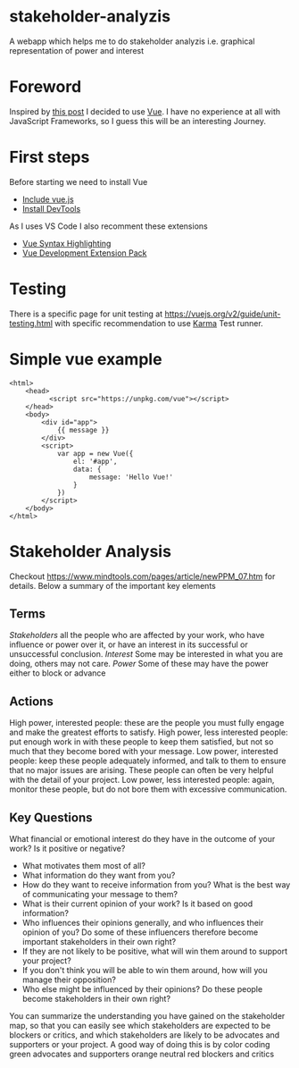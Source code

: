 # stakeholder-analyzis
A webapp which helps me to do stakeholder analyzis i.e. graphical representation of power and interest 

# Foreword
Inspired by [this post](https://medium.com/unicorn-supplies/angular-vs-react-vs-vue-a-2017-comparison-c5c52d620176) I decided to use [Vue](https://vuejs.org/). I have no experience at all with JavaScript Frameworks, so I guess this will be an interesting Journey.

# First steps

Before starting we need to install Vue
* [Include vue.js](https://vuejs.org/v2/guide/#Getting-Started)
* [Install DevTools](https://github.com/vuejs/vue-devtools#vue-devtools)


As I uses VS Code I also recomment these extensions
* [Vue Syntax Highlighting](https://marketplace.visualstudio.com/items?itemName=liuji-jim.vue)
* [Vue Development Extension Pack](https://marketplace.visualstudio.com/items?itemName=changjoo-park.vscode-vue-devpack)

# Testing
There is a specific page for unit testing at https://vuejs.org/v2/guide/unit-testing.html with specific recommendation to use [Karma](http://karma-runner.github.io/) Test runner.


# Simple vue example
```
<html>
    <head>
          <script src="https://unpkg.com/vue"></script>
    </head>
    <body>
        <div id="app">
            {{ message }}
        </div>
        <script>
            var app = new Vue({
                el: '#app',
                data: {
                    message: 'Hello Vue!'
                }
            })
        </script>
    </body>
</html>
```

# Stakeholder Analysis
Checkout https://www.mindtools.com/pages/article/newPPM_07.htm for details. Below a summary of the important key elements
## Terms
*Stakeholders* all the people who are affected by your work, who have influence or power over it, or have an interest in its successful or unsuccessful conclusion.
*Interest* Some may be interested in what you are doing, others may not care.
*Power* Some of these may have the power either to block or advance
## Actions	
High power, interested people: 
these are the people you must fully engage and make the greatest efforts to satisfy.
High power, less interested people:
put enough work in with these people to keep them satisfied, but not so much that they become bored with your message.
Low power, interested people: 
keep these people adequately informed, and talk to them to ensure that no major issues are arising. These people can often be very helpful with the detail of your project.
Low power, less interested people: 
again, monitor these people, but do not bore them with excessive communication.
## Key Questions
What financial or emotional interest do they have in the outcome of your work? Is it positive or negative?
* What motivates them most of all?
* What information do they want from you?
* How do they want to receive information from you? What is the best way of communicating your message to them?
* What is their current opinion of your work? Is it based on good information?
* Who influences their opinions generally, and who influences their opinion of you? Do some of these influencers therefore become important stakeholders in their own right?
* If they are not likely to be positive, what will win them around to support your project?
* If you don't think you will be able to win them around, how will you manage their opposition?
* Who else might be influenced by their opinions? Do these people become stakeholders in their own right?

You can summarize the understanding you have gained on the stakeholder map, so that you can easily see which stakeholders are expected to be blockers or critics, and which stakeholders are likely to be advocates and supporters or your project. A good way of doing this is by color coding	
green	advocates and supporters
orange	neutral
red	blockers and critics